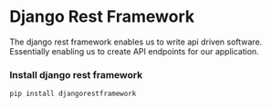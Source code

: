 # Django Rest Framework

The django rest framework enables us to write api driven software. Essentially enabling us to create API endpoints for our application.

### Install django rest framework

```bash
pip install djangorestframework
```